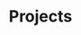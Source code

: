 ---
title: Projects
summary: A list of all of the projects I've worked on.
description: Explore some of the projects I've worked on.

newsletter: false
---